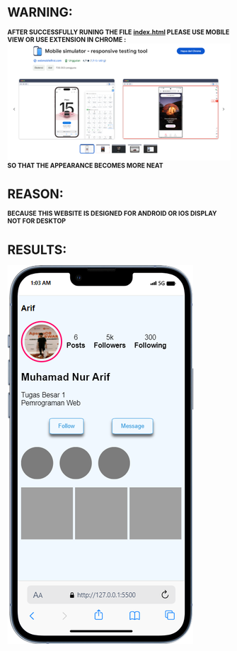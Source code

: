 # WARNING:
**AFTER SUCCESSFULLY RUNING THE FILE <a href="index.html">index.html</a> PLEASE USE MOBILE VIEW OR USE EXTENSION IN CHROME : <a herf="https://chromewebstore.google.com/detail/mobile-simulator-responsi/ckejmhbmlajgoklhgbapkiccekfoccmk"><img src="assets/img/extension.png"></a> SO THAT THE APPEARANCE BECOMES MORE NEAT**

# REASON:
**BECAUSE THIS WEBSITE IS DESIGNED FOR ANDROID OR IOS DISPLAY NOT FOR DESKTOP**

# RESULTS:
<img src="assets/img/result.png">
